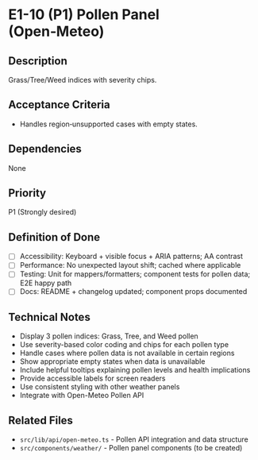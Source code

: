 # E1-10 (P1) Pollen Panel (Open‑Meteo)

## Description
Grass/Tree/Weed indices with severity chips.

## Acceptance Criteria

* Handles region‑unsupported cases with empty states.

## Dependencies
None

## Priority
P1 (Strongly desired)

## Definition of Done
- [ ] Accessibility: Keyboard + visible focus + ARIA patterns; AA contrast
- [ ] Performance: No unexpected layout shift; cached where applicable
- [ ] Testing: Unit for mappers/formatters; component tests for pollen data; E2E happy path
- [ ] Docs: README + changelog updated; component props documented

## Technical Notes
- Display 3 pollen indices: Grass, Tree, and Weed pollen
- Use severity-based color coding and chips for each pollen type
- Handle cases where pollen data is not available in certain regions
- Show appropriate empty states when data is unavailable
- Include helpful tooltips explaining pollen levels and health implications
- Provide accessible labels for screen readers
- Use consistent styling with other weather panels
- Integrate with Open-Meteo Pollen API

## Related Files
- `src/lib/api/open-meteo.ts` - Pollen API integration and data structure
- `src/components/weather/` - Pollen panel components (to be created)
